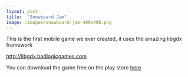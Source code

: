 ```yaml
---
layout: post
title:  "Snowboard Jam"
image: /images/snowboard-jam-400x400.png
---
```


This is the first mobile game we ever created, it uses the amazing libgdx framework

http://libgdx.badlogicgames.com

You can download the game free on the play store [here](https://play.google.com/store/apps/details?id=com.nab.sgl)